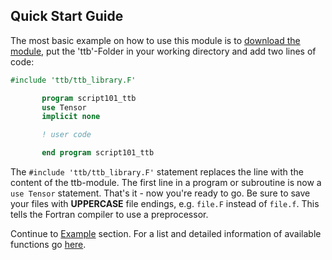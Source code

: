 ## Quick Start Guide
The most basic example on how to use this module is to [download the module](https://github.com/adtzlr/ttb/archive/main.zip), put the 'ttb'-Folder in your working directory and add two lines of code:

```fortran
#include 'ttb/ttb_library.F'

       program script101_ttb
       use Tensor
       implicit none

       ! user code

       end program script101_ttb
```
The `#include 'ttb/ttb_library.F'` statement replaces the line with the content of the ttb-module. The first line in a program or subroutine is now a `use Tensor` statement. That's it - now you're ready to go. Be sure to save your files with **UPPERCASE** file endings, e.g. `file.F` instead of `file.f`. This tells the Fortran compiler to use a preprocessor.

Continue to [Example](example.md) section. For a list and detailed information of available functions go [here](functions.md).